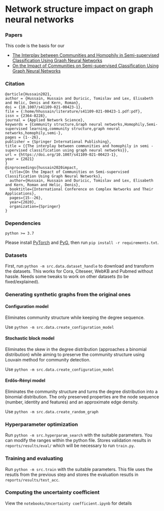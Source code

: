 # Network structure impact on graph neural networks

### Papers
This code is the basis for our

* [The Interplay between Communities and Homophily in Semi-supervised Classification Using Graph Neural Networks](https://appliednetsci.springeropen.com/articles/10.1007/s41109-021-00423-1)
* [On the Impact of Communities on Semi-supervised Classification Using Graph Neural Networks](https://link.springer.com/chapter/10.1007/978-3-030-65351-4_2)


### Citation
```
@article{Hussain2021,
author = {Hussain, Hussain and Duricic, Tomislav and Lex, Elisabeth and Helic, Denis and Kern, Roman},
doi = {10.1007/s41109-021-00423-1},
file = {:home/hhussain/literature/s41109-021-00423-1.pdf:pdf},
issn = {2364-8228},
journal = {Applied Network Science},
keywords = {Community structure,Graph neural networks,Homophily,Semi-supervised learning,community structure,graph neural networks,homophily,semi-},
pages = {1--26},
publisher = {Springer International Publishing},
title = {{The interplay between communities and homophily in semi ‑ supervised classification using graph neural networks}},
url = {https://doi.org/10.1007/s41109-021-00423-1},
year = {2021}
}
@inproceedings{hussain2020impact,
  title={On the Impact of Communities on Semi-supervised Classification Using Graph Neural Networks},
  author={Hussain, Hussain and Duricic, Tomislav and Lex, Elisabeth and Kern, Roman and Helic, Denis},
  booktitle={International Conference on Complex Networks and Their Applications},
  pages={15--26},
  year={2020},
  organization={Springer}
}
```


### Dependencies
`python >= 3.7`

Please install [PyTorch](https://pytorch.org/get-started/locally/) and [PyG](https://pytorch-geometric.readthedocs.io/en/latest/notes/installation.html), then run `pip install -r requirements.txt`.



### Datasets
First, run `python -m src.data.dataset_handle` to download and transform the datasets. This works for Cora, Citeseer, WebKB and Pubmed without hassle. Needs some tweaks to work on other datasets (to be fixed/explained).

### Generating synthetic graphs from the original ones
#### Configuration model
Eliminates community structure while keeping the degree sequence.

Use `python -m src.data.create_configuration_model`

#### Stochastic block model
Eliminates the skew in the degree distribution (approaches a binomial distribution) while aiming to preserve the community structure using Louvain method for community detection.

Use `python -m src.data.create_configuration_model`

#### Erdős–Rényi model
Eliminates the community structure and turns the degree distribution into a binomial distribution. The only preserved properties are the node sequence (number, identity and features) and an approximate edge density.

Use `python -m src.data.create_random_graph`

### Hyperparameter optimization
Run `python -m src.hyperparam_search` with the suitable parameters. You can modify the ranges within the python file. Stores validation results in `reports/results/eval/` which will be necessary to run `train.py`.

### Training and evaluating
Run `python -m src.train` with the suitable parameters. This file uses the resutls from the previous step and stores the evaluation resutls in `reports/results/test_acc`.

### Computing the uncertainty coefficient
View the `notebooks/Uncertainty coefficient.ipynb` for details

